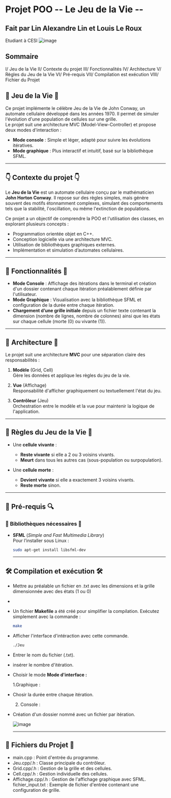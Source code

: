 # Projet POO -- Le Jeu de la Vie --

## Fait par Lin Alexandre Lin et Louis Le Roux
Etudiant à CESI 
![image](https://github.com/user-attachments/assets/0b13f99e-285a-4148-a1d3-605f21df523d)


## **Sommaire**
 I/ Jeu de la Vie
 II/ Contexte du projet
 III/ Fonctionnalités
 IV/ Architecture
 V/ Règles du Jeu de la Vie
 VI/ Pré-requis
 VII/ Compilation est exécution
 VIII/ Fichier du Projet

## 👾 **Jeu de la Vie** 👾

Ce projet implémente le célèbre Jeu de la Vie de John Conway, un automate cellulaire développé dans les années 1970. Il permet de simuler l'évolution d'une population de cellules sur une grille.  
Le projet suit une architecture MVC (Model-View-Controller) et propose deux modes d'interaction :
- **Mode console** : Simple et léger, adapté pour suivre les évolutions itératives.
- **Mode graphique** : Plus interactif et intuitif, basé sur la bibliothèque SFML.

---

## 👇 **Contexte du projet** 👇

Le **Jeu de la Vie** est un automate cellulaire conçu par le mathématicien **John Horton Conway**. Il repose sur des règles simples, mais génère souvent des motifs étonnamment complexes, simulant des comportements tels que la stabilité, l'oscillation, ou même l'extinction de populations.

Ce projet a un objectif de comprendre la POO et l'utilisation des classes, en explorant plusieurs concepts :
- Programmation orientée objet en C++.
- Conception logicielle via une architecture MVC.
- Utilisation de bibliothèques graphiques externes.
- Implémentation et simulation d’automates cellulaires.

---

## 🚀 **Fonctionnalités** 🚀

- **Mode Console** : Affichage des itérations dans le terminal et création d'un dossier contenant chaque itération préalablement définie par l'utilisateur.
- **Mode Graphique** : Visualisation avec la bibliothèque SFML et configuration de la durée entre chaque itération.
- **Chargement d’une grille initiale** depuis un fichier texte contenant la dimension (nombre de lignes, nombre de colonnes) ainsi que les états sur chaque cellule (morte (0) ou vivante (1)).



---

## 🚨 **Architecture** 🚨

Le projet suit une architecture **MVC** pour une séparation claire des responsabilités :

1. **Modèle** (Grid, Cell)  
   Gère les données et applique les règles du jeu de la vie.
   
2. **Vue** (Affichage)  
   Responsabilité d'afficher graphiquement ou textuellement l'état du jeu.

3. **Contrôleur** (Jeu)  
   Orchestration entre le modèle et la vue pour maintenir la logique de l'application.

---

## 🦠 **Règles du Jeu de la Vie** 🦠

- Une **cellule vivante** :
  - **Reste vivante** si elle a 2 ou 3 voisins vivants.
  - **Meurt** dans tous les autres cas (sous-population ou surpopulation).

- Une **cellule morte** :
  - **Devient vivante** si elle a exactement 3 voisins vivants.
  - **Reste morte** sinon.

---

## 🔎 **Pré-requis** 🔍

### 📖 **Bibliothèques nécessaires** 📖
- **SFML** (*Simple and Fast Multimedia Library*)  
  Pour l’installer sous Linux :  
  ```bash
  sudo apt-get install libsfml-dev
  ```
  ---
## 🛠 **Compilation et exécution** 🛠

- Mettre au préalable un fichier en .txt avec les dimensions et la grille dimensionnée avec des états (1 ou 0)
- 
- Un fichier **Makefile** a été créé pour simplifier la compilation. Exécutez simplement avec la commande :  
  ```bash
  make
  ```
- Afficher l'interface d'intéraction avec cette commande.
  ```bash
  ./Jeu
  ```
- Entrer le nom du fichier (.txt).
  
- insérer le nombre d'itération.
  
- Choisir le mode **Mode d'interface :**
  
  1.Graphique :
- Chosir la durée entre chaque itération.
  
  2. Console :
- Création d'un dossier nommé avec un fichier par itération.
  
  ![image](https://github.com/user-attachments/assets/ec267ece-2ce0-482a-9cd2-be5a6065519d)

  ---
##  🔮 **Fichiers du Projet** 🔮
- main.cpp : Point d'entrée du programme. 
- Jeu.cpp/.h : Classe principale du contrôleur.
- Grid.cpp/.h : Gestion de la grille et des cellules.
- Cell.cpp/.h : Gestion individuelle des cellules.
- Affichage.cpp/.h : Gestion de l'affichage graphique avec SFML. fichier_input.txt : Exemple de fichier d'entrée contenant une configuration de grille.
